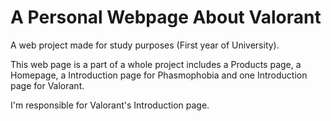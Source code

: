 # A Personal Webpage About Valorant
A web project made for study purposes (First year of University).

This web page is a part of a whole project includes a Products page, a Homepage, a Introduction page for Phasmophobia and one Introduction page for Valorant.

I'm responsible for Valorant's Introduction page.
